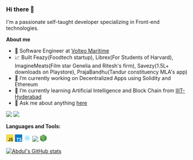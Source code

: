 ### Hi there 👋

I'm a passionate self-taught developer specializing in Front-end technologies.

**About me**
- 💼 Software Engineer at [Volteo Maritime](https://volteomaritime.com)
- 📈 Built Feazy(Foodtech startup), Librex(For Students of Harvard), ImagineMeats(Film star Genelia and Ritesh's firm), Savezy(1.5L+ downloads on Playstore), PrajaBandhu(Tandur constituency MLA's app)
- 🔭 I’m currently working on Decentralized Apps using Solidity and Ethereum
- 🌱 I’m currently learning Artificial Intelligence and Block Chain from [IIIT-Hyderabad](https://www.iiit.ac.in)
- 💬 Ask me about anything [here](https://abdulghani.tech/contact)

![](https://komarev.com/ghpvc/?username=abdulghanitech)
![](https://hit.yhype.me/github/profile?user_id=18095705)

**Languages and Tools:**  

<code><img height="20" src="https://raw.githubusercontent.com/github/explore/80688e429a7d4ef2fca1e82350fe8e3517d3494d/topics/javascript/javascript.png"></code>
<code><img height="20" src="https://raw.githubusercontent.com/github/explore/80688e429a7d4ef2fca1e82350fe8e3517d3494d/topics/typescript/typescript.png"></code>
<code><img height="20" src="https://raw.githubusercontent.com/github/explore/80688e429a7d4ef2fca1e82350fe8e3517d3494d/topics/react/react.png"></code>
<code><img height="20" src="https://www.vedadigital.io/_next/static/images/nextjsLogo-6338e3b1fefffb51443e613edd2a6b19.png"></code>
<code><img height="20" src="https://raw.githubusercontent.com/github/explore/80688e429a7d4ef2fca1e82350fe8e3517d3494d/topics/nodejs/nodejs.png"></code>

[![Abdul's GitHub stats](https://github-readme-stats.vercel.app/api?username=abdulghanitech)](#)

